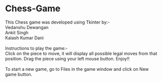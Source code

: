 # Chess-Game
This Chess game was developed using Tkinter by:-
<br>
 Vedanshu Dewangan<br> 
 Ankit Singh <br>
 Kalash Kumar Dani<br>
 <br>
 Instructions to play the game:-
 <br>
 Click on the piece to move, it will display all possible legal moves from that position.
 Drag the piece using your left mouse button.
 Enjoy!!
<br>
  <br>
  To start a new game, go to Files in the game window and click on New game button.

